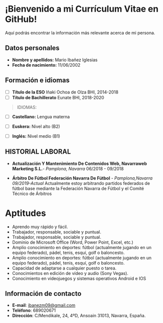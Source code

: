 # ¡Bienvenido a mi Currículum Vitae en GitHub!

Aquí podrás encontrar la información más relevante acerca de mi persona.
## Datos personales

 - **Nombre y apellidos:** Mario Ibañez Iglesias
 - **Fecha de nacimiento:** 11/06/2002
 

## Formación e idiomas

 - [ ] **Título de la ESO** Iñaki Ochoa de Olza BHI, 2014-2018
 - [ ] **Título de Bachillerato** Eunate BHI, 2018-2020

> IDIOMAS:
> 
 - [ ] **Castellano:** Lengua materna
 - [ ] **Euskera:** Nivel alto (B2)
 - [ ] **Inglés:** Nivel medio (B1)

 

 



## HISTORIAL LABORAL

 - **Actualización Y Mantenimiento De Contenidos Web, Navarraweb Marketing S.L.**- *Pamplona, Navarra* 06/2018 - 09/2018
 
 - **Árbitro De Fútbol Federación Navarra De Fútbol** - *Pamplona,Navarra 09/2019-Actual* Actualmente estoy arbitrando partidos federados de fútbol base mediante la Federación Navarra de Fútbol y el Comité Técnico de Árbitros







# Aptitudes

 - Aprendo muy rápido y fácil.
 - Trabajador, responsable, sociable y puntual.
 -  Trabajador, responsable, sociable y puntual.
 - Dominio de Microsoft Office (Word, Power Point, Excel, etc.)
 -  Amplio conocimiento en deportes: fútbol (actualmente jugando en un equipo
federado), pádel, tenis, esquí, golf o baloncesto.
 - Amplio conocimiento en deportes: fútbol (actualmente jugando en un equipo
federado), pádel, tenis, esquí, golf o baloncesto.
 - Capacidad de adaptarse a cualquier puesto o tarea.
 - Conocimientos en edición de vídeo y audio (Sony Vegas).
 - Conocimiento en videojuegos y sistemas operativos Android e IOS



## Información de contacto
 - **E-mail**: ibanezm09@gmail.com
 - **Teléfono**: 689020671
 - **Dirección**: C/Mendikale, 24, 4ºD, Ansoain 31013, Navarra, España.
 
